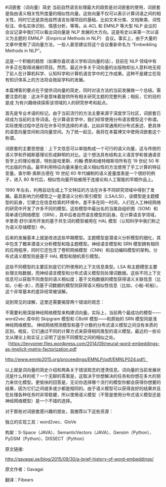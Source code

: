 #词嵌套（词向量）简史
当前自然语言处理最大的趋势是对词嵌套的使用，词嵌套是指由语义相关性所度量的相似性向量。这些向量不仅可以表示计算词语之间的相关性，同时它还是其他自然语言处理项目的基础，比如文本分类、文档聚类、词性标注、命名实体识别、情感分析，等等。从 ACL 和 EMNLP 等大型 NLP 会议的会议记录中我们可以看出词向量是 NLP 发展的大方向。这是有史以来第一次以语义为主题的 EMNLP（Empirical Methods in NLP） 会议。事实上，由于大量的文章中使用了词向量方法，一些人甚至建议将这个会议重新命名为 “Embedding Methods in NLP”。

这是一个积极的趋势（如果你喜欢语义学和词向量的话），目前在 NLP 领域中有许多正在取得进展的项目。然而，最近许多关于词向量的出版物却出人意料地无视了前人在计算机科学、认知科学和计算机语言学中的工作成果。这种不是建立在现有知识体系上的方法将会拖延学科的发展。

本篇博客的要点在于提供词向量的简史，同时对该方法的当前发展做一个总结。需要注意的是：这决不是意味着提供所有相关研究主题的完整列表；相反，它的目的是成 为有兴趣继续探索该领域的人的研究参考和起点。

首先是专业术语的标记。由于当前流行的方法主要来源于深度学习社区，词嵌套已经成为当前的主导词语。在计算语言学中，我们经常使用分布语言模型这个称谓。实际使用过程中还存在许多可供选择的术语，比如非常通用的分布式表述、更具体的语意向量空间和词向量空间。为了统一起见，我将在本篇博文中使用词嵌套这个称谓。

词嵌套的主要思想是：上下文信息可以单独构成一个可行的语义向量，这与传统的语义学和乔姆斯基理论形成鲜明的对比。这个想法具有结构主义语言学和普通语言哲学上的理论根源，特别是哈里斯、约翰·费斯和维特根斯坦所有在 19 世纪 50 年代出版的作品。最早利用特征向量来量化语义相似性的方法使用了手工计算的特征变量。查尔斯·奥斯古德在 19 世纪 60 年代编制的语义差量度表是一个很好的例子，进入 80 年代后，相似性向量开始被用于连接论和人工智能的早期作品上。

1990 年左右，利用自动生成上下文特征的方法在许多不同研究领域中得到了发展。最具影响力的模型之一是潜语义分析/索引模型（LSA/LSI），该模型是主题模型的前身，它建立在信息检索的环境中。差不多在同一时间，人们在人工神经网络的研究中开发了许多不同的模型。这些模型中最出名的当属自组织图（SOM）和简单递归网络模型（SRN），其中后者自然语言模型的前身。在计算语言学领域，辛里奇·舒尔泽所开发的基于共生词的模型被用在 HAL 模型（认知科学中我们称之为语义存储模型）中。

后来的发展基本上就是改进这些早期模型。主题模型是潜语义分析模型的细化，其中包含了概率潜语义分析模型和隐主题模型。神经语言模型和 SRN 模型拥有相同的应用程序，同时它还包含了卷积网络模型（CNN）和自动编码模型的架构。分布式语义模型则是基于 HAL 模型和随机索引模型。

这些不同模型的主要区别是它们所使用的上下文信息类型。LSA 和主题模型主要处理文档数据，而神经语言模型和分布式语义模型则处理词数据。这些不同上下文信息可以获取不同类型的语义相似度；基于文档数据的模型获得语义关联信息（比如，小船-水），而基于词数据的模型则获得语义相似性信息（比如，小船-轮船）。这个非常基本的差异经常被误解。

说到常见的误解，这里还需要揭穿两个错误的观念：

不需要利用深层神经网络模型来构建词向量。实际上，当前两个最成功的模型—— word2vec 库中的 Skipgram 模型和 CBoW 模型——和原始的 SRN 模型同是浅神经网络模型。
神经网络预测模型和基于计数的分布式语义模型之间没有本质的区别。相反，它们通过不同的计算方式来获得相同类型的语义模型。最近的一些论文从理论上和实证上证明了这些不同模型之间的相似之处。
（https://levyomer.files.wordpress.com/2014/09/neural-word-embeddings-as-implicit-matrix-factorization.pdf

http://www.emnlp2015.org/proceedings/EMNLP/pdf/EMNLP024.pdf）

以上就是词向量的简史介绍和两条关于错误观念的澄清信息。词向量的当前发展状况是什么样的呢？一个无聊的答案是，这取决于你想解决的任务和你想花多大的努力来优化模型。更愉快的回答是，无论你选择哪个流行的模型你都会获得你想要的结果，因为它们之间或多或少都是相同的。由于语义模型可以获得良好的结果并且在处理各种任务时非常稳健，所以使用语义模型（不管是使用分布式语义模型还是神经网络模型）是一个不错的选择。

对于那些对词嵌套感兴趣的朋友，我推荐以下这些资源：

独立的实现工具：word2vec、GloVe

构架：S-Space（JAVA）、SemanticVectors（JAVA）、Gensim（Python）、PyDSM（Python）、DISSECT（Python）
 

原文链接:

http://gavagai.se/blog/2015/09/30/a-brief-history-of-word-embeddings/

原文作者：Gavagai

翻译：Fibears

